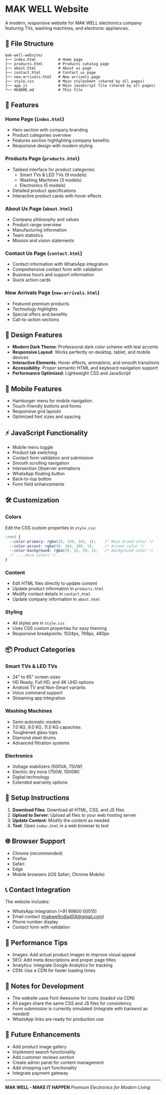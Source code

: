 # MAK WELL Website

A modern, responsive website for MAK WELL electronics company featuring TVs, washing machines, and electronic appliances.

## 📁 File Structure

```
mak-well-website/
├── index.html          # Home page
├── products.html       # Products catalog page
├── about.html          # About us page
├── contact.html        # Contact us page
├── new-arrivals.html   # New arrivals page
├── style.css           # Main stylesheet (shared by all pages)
├── app.js              # Main JavaScript file (shared by all pages)
└── README.md           # This file
```

## 🚀 Features

### Home Page (`index.html`)
- Hero section with company branding
- Product categories overview
- Features section highlighting company benefits
- Responsive design with modern styling

### Products Page (`products.html`)
- Tabbed interface for product categories:
  - Smart TVs & LED TVs (9 models)
  - Washing Machines (3 models)
  - Electronics (5 models)
- Detailed product specifications
- Interactive product cards with hover effects

### About Us Page (`about.html`)
- Company philosophy and values
- Product range overview
- Manufacturing information
- Team statistics
- Mission and vision statements

### Contact Us Page (`contact.html`)
- Contact information with WhatsApp integration
- Comprehensive contact form with validation
- Business hours and support information
- Quick action cards

### New Arrivals Page (`new-arrivals.html`)
- Featured premium products
- Technology highlights
- Special offers and benefits
- Call-to-action sections

## 🎨 Design Features

- **Modern Dark Theme**: Professional dark color scheme with teal accents
- **Responsive Layout**: Works perfectly on desktop, tablet, and mobile devices
- **Interactive Elements**: Hover effects, animations, and smooth transitions
- **Accessibility**: Proper semantic HTML and keyboard navigation support
- **Performance Optimized**: Lightweight CSS and JavaScript

## 📱 Mobile Features

- Hamburger menu for mobile navigation
- Touch-friendly buttons and forms
- Responsive grid layouts
- Optimized font sizes and spacing

## ⚡ JavaScript Functionality

- Mobile menu toggle
- Product tab switching
- Contact form validation and submission
- Smooth scrolling navigation
- Intersection Observer animations
- WhatsApp floating button
- Back-to-top button
- Form field enhancements

## 🛠️ Customization

### Colors
Edit the CSS custom properties in `style.css`:
```css
:root {
  --color-primary: rgba(33, 128, 141, 1);    /* Main brand color */
  --color-accent: rgba(50, 184, 198, 1);     /* Accent color */
  --color-background: rgba(19, 52, 59, 1);   /* Background color */
  /* ... more colors */
}
```

### Content
- Edit HTML files directly to update content
- Update product information in `products.html`
- Modify contact details in `contact.html`
- Update company information in `about.html`

### Styling
- All styles are in `style.css`
- Uses CSS custom properties for easy theming
- Responsive breakpoints: 1024px, 768px, 480px

## 📦 Product Categories

### Smart TVs & LED TVs
- 24" to 65" screen sizes
- HD Ready, Full HD, and 4K UHD options
- Android TV and Non-Smart variants
- Voice command support
- Streaming app integration

### Washing Machines
- Semi-automatic models
- 7.0 KG, 9.0 KG, 11.0 KG capacities
- Toughened glass tops
- Diamond steel drums
- Advanced filtration systems

### Electronics
- Voltage stabilizers (500VA, 750W)
- Electric dry irons (750W, 1000W)
- Digital technology
- Extended warranty options

## 🔧 Setup Instructions

1. **Download Files**: Download all HTML, CSS, and JS files
2. **Upload to Server**: Upload all files to your web hosting server
3. **Update Content**: Modify the content as needed
4. **Test**: Open `index.html` in a web browser to test

## 🌐 Browser Support

- Chrome (recommended)
- Firefox
- Safari
- Edge
- Mobile browsers (iOS Safari, Chrome Mobile)

## 📞 Contact Integration

The website includes:
- WhatsApp integration (+91 99800 00515)
- Email contact (makwellindia456@gmail.com)
- Phone number display
- Contact form with validation

## 🚀 Performance Tips

- Images: Add actual product images to improve visual appeal
- SEO: Add meta descriptions and proper page titles
- Analytics: Integrate Google Analytics for tracking
- CDN: Use a CDN for faster loading times

## 📝 Notes for Development

- The website uses Font Awesome for icons (loaded via CDN)
- All pages share the same CSS and JS files for consistency
- Form submission is currently simulated (integrate with backend as needed)
- WhatsApp links are ready for production use

## 🔄 Future Enhancements

- Add product image gallery
- Implement search functionality
- Add customer reviews section
- Create admin panel for content management
- Add shopping cart functionality
- Integrate payment gateway

---

**MAK WELL - MAKE IT HAPPEN**
*Premium Electronics for Modern Living*
